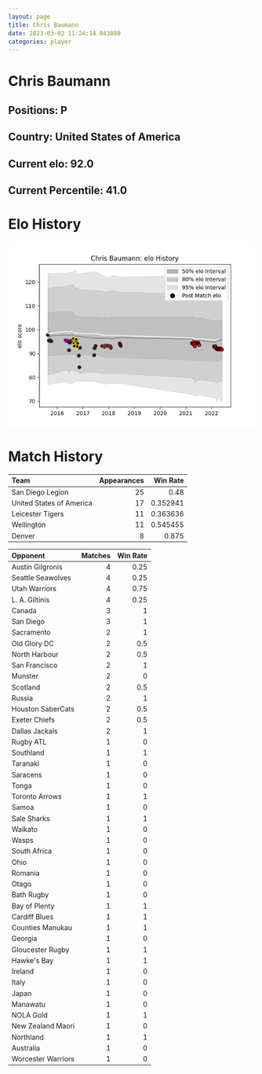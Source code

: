 ```yaml
---  
layout: page  
title: Chris Baumann  
date: 2023-03-02 11:24:14.043880  
categories: player  
---
```

# Chris Baumann

## Positions: P

## Country: United States of America

## Current elo: 92.0

## Current Percentile: 41.0

# Elo History


![elo history](history_ChrisBaumann.png)
# Match History


| Team                     |   Appearances |   Win Rate |
|:-------------------------|--------------:|-----------:|
| San Diego Legion         |            25 |   0.48     |
| United States of America |            17 |   0.352941 |
| Leicester Tigers         |            11 |   0.363636 |
| Wellington               |            11 |   0.545455 |
| Denver                   |             8 |   0.875    |

| Opponent           |   Matches |   Win Rate |
|:-------------------|----------:|-----------:|
| Austin Gilgronis   |         4 |       0.25 |
| Seattle Seawolves  |         4 |       0.25 |
| Utah Warriors      |         4 |       0.75 |
| L. A. Giltinis     |         4 |       0.25 |
| Canada             |         3 |       1    |
| San Diego          |         3 |       1    |
| Sacramento         |         2 |       1    |
| Old Glory DC       |         2 |       0.5  |
| North Harbour      |         2 |       0.5  |
| San Francisco      |         2 |       1    |
| Munster            |         2 |       0    |
| Scotland           |         2 |       0.5  |
| Russia             |         2 |       1    |
| Houston SaberCats  |         2 |       0.5  |
| Exeter Chiefs      |         2 |       0.5  |
| Dallas Jackals     |         2 |       1    |
| Rugby ATL          |         1 |       0    |
| Southland          |         1 |       1    |
| Taranaki           |         1 |       0    |
| Saracens           |         1 |       0    |
| Tonga              |         1 |       0    |
| Toronto Arrows     |         1 |       1    |
| Samoa              |         1 |       0    |
| Sale Sharks        |         1 |       1    |
| Waikato            |         1 |       0    |
| Wasps              |         1 |       0    |
| South Africa       |         1 |       0    |
| Ohio               |         1 |       0    |
| Romania            |         1 |       0    |
| Otago              |         1 |       0    |
| Bath Rugby         |         1 |       0    |
| Bay of Plenty      |         1 |       1    |
| Cardiff Blues      |         1 |       1    |
| Counties Manukau   |         1 |       1    |
| Georgia            |         1 |       0    |
| Gloucester Rugby   |         1 |       1    |
| Hawke's Bay        |         1 |       1    |
| Ireland            |         1 |       0    |
| Italy              |         1 |       0    |
| Japan              |         1 |       0    |
| Manawatu           |         1 |       0    |
| NOLA Gold          |         1 |       1    |
| New Zealand Maori  |         1 |       0    |
| Northland          |         1 |       1    |
| Australia          |         1 |       0    |
| Worcester Warriors |         1 |       0    |